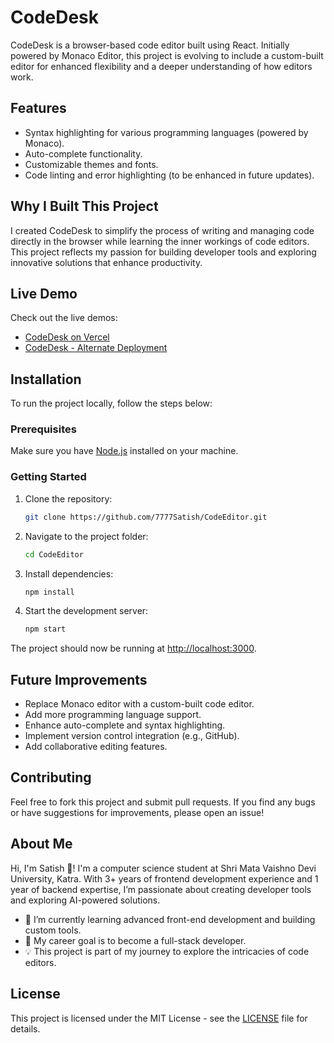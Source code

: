 # CodeDesk

CodeDesk is a browser-based code editor built using React. Initially powered by Monaco Editor, this project is evolving to include a custom-built editor for enhanced flexibility and a deeper understanding of how editors work.

## Features

- Syntax highlighting for various programming languages (powered by Monaco).
- Auto-complete functionality.
- Customizable themes and fonts.
- Code linting and error highlighting (to be enhanced in future updates).

## Why I Built This Project
I created CodeDesk to simplify the process of writing and managing code directly in the browser while learning the inner workings of code editors. This project reflects my passion for building developer tools and exploring innovative solutions that enhance productivity.

## Live Demo
Check out the live demos:
- [CodeDesk on Vercel](https://codedesk.vercel.app)
- [CodeDesk - Alternate Deployment](https://codenest-azure.vercel.app)

## Installation

To run the project locally, follow the steps below:

### Prerequisites

Make sure you have [Node.js](https://nodejs.org/) installed on your machine.

### Getting Started

1. Clone the repository:

    ```bash
    git clone https://github.com/7777Satish/CodeEditor.git
    ```

2. Navigate to the project folder:

    ```bash
    cd CodeEditor
    ```

3. Install dependencies:

    ```bash
    npm install
    ```

4. Start the development server:

    ```bash
    npm start
    ```

The project should now be running at [http://localhost:3000](http://localhost:3000).

## Future Improvements

- Replace Monaco editor with a custom-built code editor.
- Add more programming language support.
- Enhance auto-complete and syntax highlighting.
- Implement version control integration (e.g., GitHub).
- Add collaborative editing features.

## Contributing

Feel free to fork this project and submit pull requests. If you find any bugs or have suggestions for improvements, please open an issue!

## About Me
Hi, I'm Satish 👋! I'm a computer science student at Shri Mata Vaishno Devi University, Katra. With 3+ years of frontend development experience and 1 year of backend expertise, I’m passionate about creating developer tools and exploring AI-powered solutions.

- 🌱 I’m currently learning advanced front-end development and building custom tools.
- 🔭 My career goal is to become a full-stack developer.
- 💡 This project is part of my journey to explore the intricacies of code editors.

## License

This project is licensed under the MIT License - see the [LICENSE](LICENSE) file for details.
